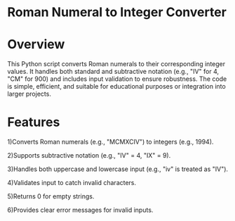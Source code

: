 # Roman Numeral to Integer Converter

# Overview

This Python script converts Roman numerals to their corresponding integer values. It handles both standard and subtractive notation (e.g., "IV" for 4, "CM" for 900) and includes input validation to ensure robustness. The code is simple, efficient, and suitable for educational purposes or integration into larger projects.

# Features


1)Converts Roman numerals (e.g., "MCMXCIV") to integers (e.g., 1994).

2)Supports subtractive notation (e.g., "IV" = 4, "IX" = 9).

3)Handles both uppercase and lowercase input (e.g., "iv" is treated as "IV").

4)Validates input to catch invalid characters.

5)Returns 0 for empty strings.

6)Provides clear error messages for invalid inputs.